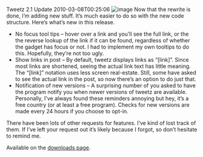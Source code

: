 Tweetz 2.1 Update
2010-03-08T00:25:06
![image](http://mike-ward.net/content/images/blog/Tweetz2.1Update_10724/image.png) Now that the rewrite is done, I’m adding new stuff. It’s much easier to do so with the new code structure. Here’s what’s new in this release.

  * No focus tool tips – hover over a link and you’ll see the full link, or the the reverse lookup of the link if it can be found, regardless of whether the gadget has focus or not. I had to implement my own tooltips to do this. Hopefully, they’re not too ugly. 
  * Show links in post – By default, tweetz displays links as “[link]”. Since most links are shortened, seeing the actual link text has little meaning. The “[link]” notation uses less screen real-estate. Still, some have asked to see the actual link in the post, so now there’s an option to do just that. 
  * Notification of new versions – A surprising number of you asked to have the program notify you when newer versions of tweetz are available. Personally, I’ve always found these reminders annoying but hey, it’s a free country (or at least a free program). Checks for new versions are made every 24 hours if you choose to opt-in. 

There have been lots of other requests for features. I’ve kind of lost track of them. If I’ve left your request out it’s likely because I forgot, so don’t hesitate to remind me.

Available on the [downloads page](http://mike-ward.net/downloads).
